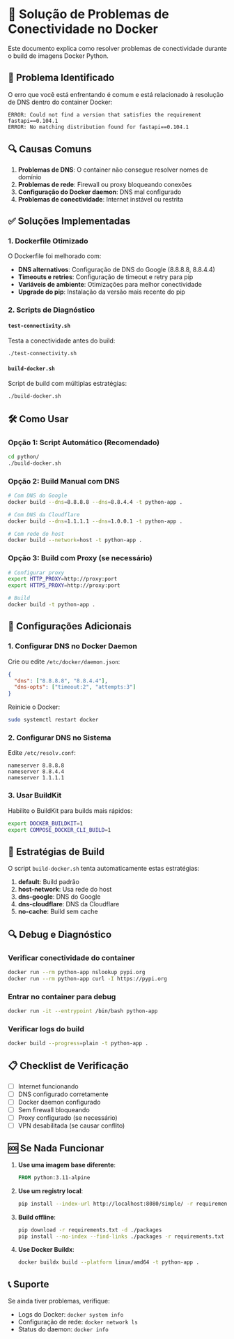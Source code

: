 # 🔧 Solução de Problemas de Conectividade no Docker

Este documento explica como resolver problemas de conectividade durante o build de imagens Docker Python.

## 🚨 Problema Identificado

O erro que você está enfrentando é comum e está relacionado à resolução de DNS dentro do container Docker:

```
ERROR: Could not find a version that satisfies the requirement fastapi==0.104.1
ERROR: No matching distribution found for fastapi==0.104.1
```

## 🔍 Causas Comuns

1. **Problemas de DNS**: O container não consegue resolver nomes de domínio
2. **Problemas de rede**: Firewall ou proxy bloqueando conexões
3. **Configuração do Docker daemon**: DNS mal configurado
4. **Problemas de conectividade**: Internet instável ou restrita

## ✅ Soluções Implementadas

### 1. Dockerfile Otimizado

O Dockerfile foi melhorado com:

- **DNS alternativos**: Configuração de DNS do Google (8.8.8.8, 8.8.4.4)
- **Timeouts e retries**: Configuração de timeout e retry para pip
- **Variáveis de ambiente**: Otimizações para melhor conectividade
- **Upgrade do pip**: Instalação da versão mais recente do pip

### 2. Scripts de Diagnóstico

#### `test-connectivity.sh`
Testa a conectividade antes do build:
```bash
./test-connectivity.sh
```

#### `build-docker.sh`
Script de build com múltiplas estratégias:
```bash
./build-docker.sh
```

## 🛠️ Como Usar

### Opção 1: Script Automático (Recomendado)
```bash
cd python/
./build-docker.sh
```

### Opção 2: Build Manual com DNS
```bash
# Com DNS do Google
docker build --dns=8.8.8.8 --dns=8.8.4.4 -t python-app .

# Com DNS da Cloudflare
docker build --dns=1.1.1.1 --dns=1.0.0.1 -t python-app .

# Com rede do host
docker build --network=host -t python-app .
```

### Opção 3: Build com Proxy (se necessário)
```bash
# Configurar proxy
export HTTP_PROXY=http://proxy:port
export HTTPS_PROXY=http://proxy:port

# Build
docker build -t python-app .
```

## 🔧 Configurações Adicionais

### 1. Configurar DNS no Docker Daemon

Crie ou edite `/etc/docker/daemon.json`:
```json
{
  "dns": ["8.8.8.8", "8.8.4.4"],
  "dns-opts": ["timeout:2", "attempts:3"]
}
```

Reinicie o Docker:
```bash
sudo systemctl restart docker
```

### 2. Configurar DNS no Sistema

Edite `/etc/resolv.conf`:
```
nameserver 8.8.8.8
nameserver 8.8.4.4
nameserver 1.1.1.1
```

### 3. Usar BuildKit

Habilite o BuildKit para builds mais rápidos:
```bash
export DOCKER_BUILDKIT=1
export COMPOSE_DOCKER_CLI_BUILD=1
```

## 🚀 Estratégias de Build

O script `build-docker.sh` tenta automaticamente estas estratégias:

1. **default**: Build padrão
2. **host-network**: Usa rede do host
3. **dns-google**: DNS do Google
4. **dns-cloudflare**: DNS da Cloudflare
5. **no-cache**: Build sem cache

## 🔍 Debug e Diagnóstico

### Verificar conectividade do container
```bash
docker run --rm python-app nslookup pypi.org
docker run --rm python-app curl -I https://pypi.org
```

### Entrar no container para debug
```bash
docker run -it --entrypoint /bin/bash python-app
```

### Verificar logs do build
```bash
docker build --progress=plain -t python-app .
```

## 📋 Checklist de Verificação

- [ ] Internet funcionando
- [ ] DNS configurado corretamente
- [ ] Docker daemon configurado
- [ ] Sem firewall bloqueando
- [ ] Proxy configurado (se necessário)
- [ ] VPN desabilitada (se causar conflito)

## 🆘 Se Nada Funcionar

1. **Use uma imagem base diferente**:
   ```dockerfile
   FROM python:3.11-alpine
   ```

2. **Use um registry local**:
   ```bash
   pip install --index-url http://localhost:8080/simple/ -r requirements.txt
   ```

3. **Build offline**:
   ```bash
   pip download -r requirements.txt -d ./packages
   pip install --no-index --find-links ./packages -r requirements.txt
   ```

4. **Use Docker Buildx**:
   ```bash
   docker buildx build --platform linux/amd64 -t python-app .
   ```

## 📞 Suporte

Se ainda tiver problemas, verifique:
- Logs do Docker: `docker system info`
- Configuração de rede: `docker network ls`
- Status do daemon: `docker info`
